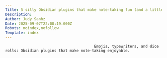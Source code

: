 ```yaml
---
Title: 5 silly Obsidian plugins that make note-taking fun (and a little bit distracting)
Description: 
Author: Judy Sanhz
Date: 2025-09-07T22:00:19.000Z
Robots: noindex,nofollow
Template: index
---
```


                                            Emojis, typewriters, and dice rolls: Obsidian plugins that make note-taking enjoyable.
                                        